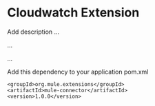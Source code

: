 # Cloudwatch Extension

Add description ...


...


...


Add this dependency to your application pom.xml

```
<groupId>org.mule.extensions</groupId>
<artifactId>mule-connector</artifactId>
<version>1.0.0</version>
```
